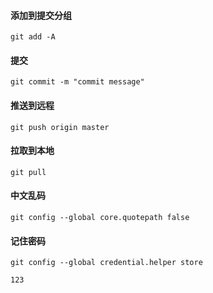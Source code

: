 #### 添加到提交分组

```shell
git add -A
```

#### 提交

```shell
git commit -m "commit message"
```

#### 推送到远程

```shell
git push origin master
```

#### 拉取到本地

```shell
git pull 
```

#### 中文乱码

```shell
git config --global core.quotepath false
```

#### 记住密码

```shell
git config --global credential.helper store

123
```

